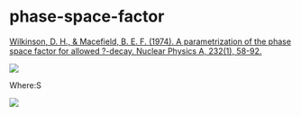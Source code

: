 # phase-space-factor

[Wilkinson, D. H., & Macefield, B. E. F. (1974). A parametrization of the phase space factor for allowed ?-decay. Nuclear Physics A, 232(1), 58-92.](https://doi.org/10.1016/0375-9474(74)90645-9)

<img src="https://render.githubusercontent.com/render/math?math=f = e^{\sum_{n=0}^{3}A_{n}(lnE_{0})^{n}}f_{Z=0}">

Where:S

<img src="https://render.githubusercontent.com/render/math?math=f_{Z=0}=\frac{1}{60}(2W_{0}^{4}-9W_{0}^{2}-8)\sqrt{W_{0}^{2}-1}%2B\frac{1}{4}W_{0}ln(W_{0}%2B\sqrt{W_{0}^{2}-1})">

